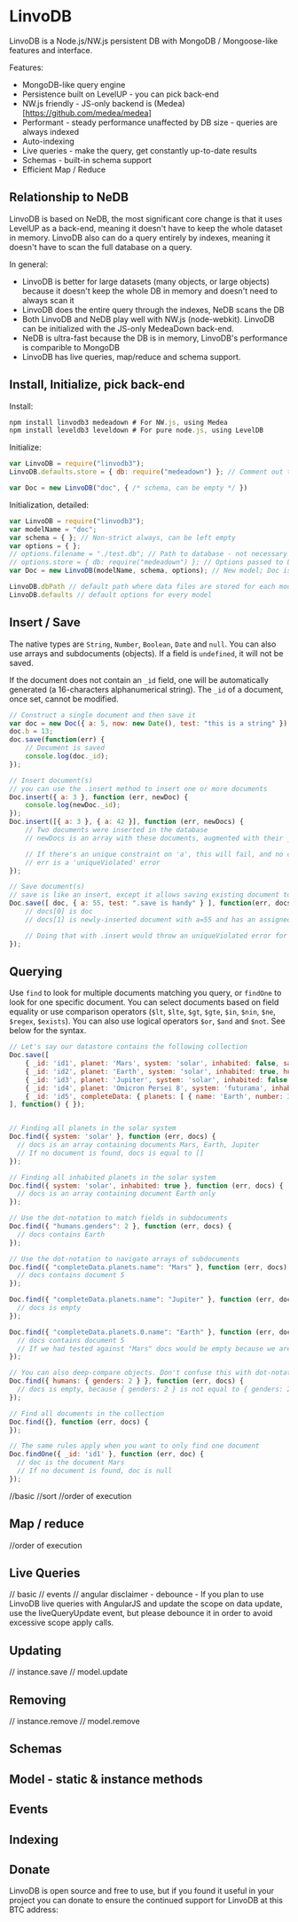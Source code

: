 LinvoDB
=========

LinvoDB is a Node.js/NW.js persistent DB with MongoDB / Mongoose-like features and interface.

Features:

* MongoDB-like query engine
* Persistence built on LevelUP - you can pick back-end
* NW.js friendly - JS-only backend is (Medea)[https://github.com/medea/medea]
* Performant - steady performance unaffected by DB size - queries are always indexed
* Auto-indexing
* Live queries - make the query, get constantly up-to-date results
* Schemas - built-in schema support
* Efficient Map / Reduce

Relationship to NeDB
--------------------
LinvoDB is based on NeDB, the most significant core change is that it uses LevelUP as a back-end, meaning it doesn't have to keep the whole dataset in memory. LinvoDB also can do a query entirely by indexes, meaning it doesn't have to scan the full database on a query. 

In general:

* LinvoDB is better for large datasets (many objects, or large objects) because it doesn't keep the whole DB in memory and doesn't need to always scan it
* LinvoDB does the entire query through the indexes, NeDB scans the DB
* Both LinvoDB and NeDB play well with NW.js (node-webkit). LinvoDB can be initialized with the JS-only MedeaDown back-end.
* NeDB is ultra-fast because the DB is in memory, LinvoDB's performance is comparible to MongoDB
* LinvoDB has live queries, map/reduce and schema support.


Install, Initialize, pick back-end
-------------------------

Install:
```javascript
npm install linvodb3 medeadown # For NW.js, using Medea
npm install leveldb3 leveldown # For pure node.js, using LevelDB
```

Initialize:
```javascript
var LinvoDB = require("linvodb3");
LinvoDB.defaults.store = { db: require("medeadown") }; // Comment out to use LevelDB instead of Medea

var Doc = new LinvoDB("doc", { /* schema, can be empty */ })
```

Initialization, detailed:
```javascript
var LinvoDB = require("linvodb3");
var modelName = "doc";
var schema = { }; // Non-strict always, can be left empty
var options = { };
// options.filename = "./test.db"; // Path to database - not necessary 
// options.store = { db: require("medeadown") }; // Options passed to LevelUP constructor 
var Doc = new LinvoDB(modelName, schema, options); // New model; Doc is the constructor

LinvoDB.dbPath // default path where data files are stored for each model
LinvoDB.defaults // default options for every model
```

Insert / Save
-------------
The native types are `String`, `Number`, `Boolean`, `Date` and `null`. You can also use
arrays and subdocuments (objects). If a field is `undefined`, it will not be saved.  

If the document does not contain an `_id` field, one will be automatically generated (a 16-characters alphanumerical string). The `_id` of a document, once set, cannot be modified.

```javascript
// Construct a single document and then save it
var doc = new Doc({ a: 5, now: new Date(), test: "this is a string" });
doc.b = 13;
doc.save(function(err) { 
	// Document is saved
	console.log(doc._id);
});

// Insert document(s)
// you can use the .insert method to insert one or more documents
Doc.insert({ a: 3 }, function (err, newDoc) {
	console.log(newDoc._id);
});
Doc.insert([{ a: 3 }, { a: 42 }], function (err, newDocs) {
	// Two documents were inserted in the database
	// newDocs is an array with these documents, augmented with their _id

	// If there's an unique constraint on 'a', this will fail, and no changes will be made to the DB
	// err is a 'uniqueViolated' error
});

// Save document(s)
// save is like an insert, except it allows saving existing document too
Doc.save([ doc, { a: 55, test: ".save is handy" } ], function(err, docs) { 
	// docs[0] is doc
	// docs[1] is newly-inserted document with a=55 and has an assigned _id

	// Doing that with .insert would throw an uniqueViolated error for _id on doc, because it assumes all documents are new
});
```

Querying
------------------------
Use `find` to look for multiple documents matching you query, or `findOne` to look for one specific document. You can select documents based on field equality or use comparison operators (`$lt`, `$lte`, `$gt`, `$gte`, `$in`, `$nin`, `$ne`, `$regex`, `$exists`). You can also use logical operators `$or`, `$and` and `$not`. See below for the syntax.

```javascript
// Let's say our datastore contains the following collection
Doc.save([ 
	{ _id: 'id1', planet: 'Mars', system: 'solar', inhabited: false, satellites: ['Phobos', 'Deimos'] },
	{ _id: 'id2', planet: 'Earth', system: 'solar', inhabited: true, humans: { genders: 2, eyes: true } },
	{ _id: 'id3', planet: 'Jupiter', system: 'solar', inhabited: false },
	{ _id: 'id4', planet: 'Omicron Persei 8', system: 'futurama', inhabited: true, humans: { genders: 7 } },
	{ _id: 'id5', completeData: { planets: [ { name: 'Earth', number: 3 }, { name: 'Mars', number: 2 }, { name: 'Pluton', number: 9 } ] } }
], function() { });


// Finding all planets in the solar system
Doc.find({ system: 'solar' }, function (err, docs) {
  // docs is an array containing documents Mars, Earth, Jupiter
  // If no document is found, docs is equal to []
});

// Finding all inhabited planets in the solar system
Doc.find({ system: 'solar', inhabited: true }, function (err, docs) {
  // docs is an array containing document Earth only
});

// Use the dot-notation to match fields in subdocuments
Doc.find({ "humans.genders": 2 }, function (err, docs) {
  // docs contains Earth
});

// Use the dot-notation to navigate arrays of subdocuments
Doc.find({ "completeData.planets.name": "Mars" }, function (err, docs) {
  // docs contains document 5
});

Doc.find({ "completeData.planets.name": "Jupiter" }, function (err, docs) {
  // docs is empty
});

Doc.find({ "completeData.planets.0.name": "Earth" }, function (err, docs) {
  // docs contains document 5
  // If we had tested against "Mars" docs would be empty because we are matching against a specific array element
});

// You can also deep-compare objects. Don't confuse this with dot-notation!
Doc.find({ humans: { genders: 2 } }, function (err, docs) {
  // docs is empty, because { genders: 2 } is not equal to { genders: 2, eyes: true }
});

// Find all documents in the collection
Doc.find({}, function (err, docs) {
});

// The same rules apply when you want to only find one document
Doc.findOne({ _id: 'id1' }, function (err, doc) {
  // doc is the document Mars
  // If no document is found, doc is null
});
```

//basic
//sort
//order of execution

Map / reduce
------------
//order of execution

Live Queries
-------------
// basic
// events
// angular disclaimer - debounce - If you plan to use LinvoDB live queries with AngularJS and update the scope on data update, use the liveQueryUpdate event, but please debounce it in order to avoid excessive scope apply calls.

Updating
---------
// instance.save
// model.update

Removing
---------
// instance.remove
// model.remove


Schemas
------------

Model - static & instance methods
-----------

Events
------


Indexing
----------


Donate
-------------
LinvoDB is open source and free to use, but if you found it useful in your project you can donate to ensure the continued support for LinvoDB at this BTC address: 